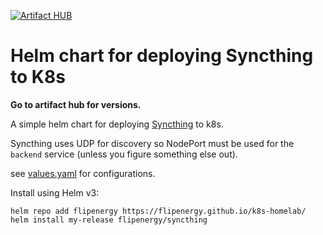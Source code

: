 [![Artifact HUB](https://img.shields.io/endpoint?url=https://artifacthub.io/badge/repository/flipenergy)](https://artifacthub.io/packages/search?repo=flipenergy)
# Helm chart for deploying Syncthing to K8s
**Go to artifact hub for versions.**

A simple helm chart for deploying [Syncthing](https://syncthing.net/) to k8s.

Syncthing uses UDP for discovery so NodePort must be used for the `backend` service (unless you figure something else out).

see [values.yaml](values.yaml) for configurations.

Install using Helm v3:

```
helm repo add flipenergy https://flipenergy.github.io/k8s-homelab/
helm install my-release flipenergy/syncthing
```
